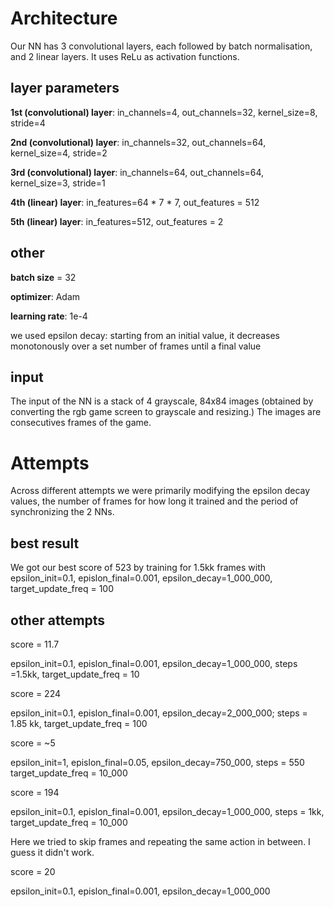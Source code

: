 # Architecture
Our NN has 3 convolutional layers, each followed by batch normalisation, and 2  linear layers. It uses ReLu as activation functions.
## layer parameters 
**1st (convolutional) layer**: in_channels=4, out_channels=32, kernel_size=8, stride=4

**2nd (convolutional) layer**: in_channels=32, out_channels=64, kernel_size=4, stride=2

**3rd (convolutional) layer**: in_channels=64, out_channels=64, kernel_size=3, stride=1

**4th (linear) layer**: in_features=64 * 7 * 7,  out_features = 512

**5th (linear) layer**: in_features=512,  out_features = 2

## other
**batch size** =  32

**optimizer**: Adam

**learning rate**: 1e-4

we used epsilon decay: starting from an initial value, it decreases monotonously over a set number of frames until a final value 


## input 
The input of the NN is a stack of 4 grayscale, 84x84 images (obtained by converting the rgb game screen to grayscale and resizing.) The images are consecutives frames of the game.

# Attempts
Across different attempts we were primarily modifying the epsilon decay values, the number of frames for how long it trained and the period of synchronizing the 2 NNs. 

## best result
We got our best score of 523 by training for 1.5kk frames with 
epsilon_init=0.1, epislon_final=0.001, epsilon_decay=1_000_000, target_update_freq = 100

## other attempts
score = 11.7 

epsilon_init=0.1, epislon_final=0.001, epsilon_decay=1_000_000, steps =1.5kk, target_update_freq = 10

score = 224 

epsilon_init=0.1, epislon_final=0.001, epsilon_decay=2_000_000; steps = 1.85 kk, target_update_freq = 100

score = ~5

epsilon_init=1, epislon_final=0.05, epsilon_decay=750_000, steps = 550 target_update_freq  = 10_000

score = 194

epsilon_init=0.1, epislon_final=0.001, epsilon_decay=1_000_000, steps = 1kk, target_update_freq  = 10_000

Here we tried to skip frames and repeating the same action in between. I guess it didn't work.

score = 20

epsilon_init=0.1, epislon_final=0.001, epsilon_decay=1_000_000
